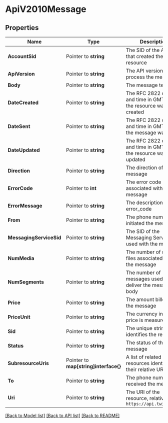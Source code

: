 # ApiV2010Message

## Properties

Name | Type | Description | Notes
------------ | ------------- | ------------- | -------------
**AccountSid** | Pointer to **string** | The SID of the Account that created the resource |
**ApiVersion** | Pointer to **string** | The API version used to process the message |
**Body** | Pointer to **string** | The message text |
**DateCreated** | Pointer to **string** | The RFC 2822 date and time in GMT that the resource was created |
**DateSent** | Pointer to **string** | The RFC 2822 date and time in GMT when the message was sent |
**DateUpdated** | Pointer to **string** | The RFC 2822 date and time in GMT that the resource was last updated |
**Direction** | Pointer to **string** | The direction of the message |
**ErrorCode** | Pointer to **int** | The error code associated with the message |
**ErrorMessage** | Pointer to **string** | The description of the error_code |
**From** | Pointer to **string** | The phone number that initiated the message |
**MessagingServiceSid** | Pointer to **string** | The SID of the Messaging Service used with the message. |
**NumMedia** | Pointer to **string** | The number of media files associated with the message |
**NumSegments** | Pointer to **string** | The number of messages used to deliver the message body |
**Price** | Pointer to **string** | The amount billed for the message |
**PriceUnit** | Pointer to **string** | The currency in which price is measured |
**Sid** | Pointer to **string** | The unique string that identifies the resource |
**Status** | Pointer to **string** | The status of the message |
**SubresourceUris** | Pointer to **map[string]interface{}** | A list of related resources identified by their relative URIs |
**To** | Pointer to **string** | The phone number that received the message |
**Uri** | Pointer to **string** | The URI of the resource, relative to `https://api.twilio.com` |

[[Back to Model list]](../README.md#documentation-for-models) [[Back to API list]](../README.md#documentation-for-api-endpoints) [[Back to README]](../README.md)



